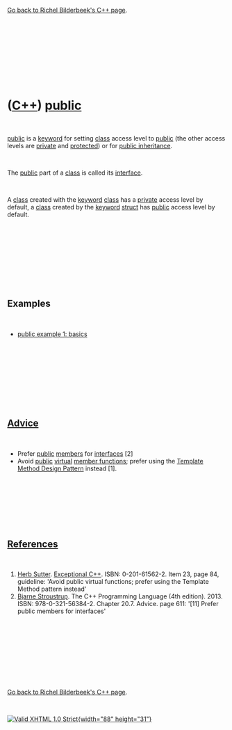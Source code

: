 

[Go back to Richel Bilderbeek's C++ page](Cpp.htm).

 

 

 

 

 

([C++](Cpp.htm)) [public](CppPublic.htm)
========================================

 

[public](CppPublic.htm) is a [keyword](CppKeyword.htm) for setting
[class](CppClass.htm) access level to [public](CppPublic.htm) (the other
access levels are [private](CppPrivate.htm) and
[protected](CppProtected.htm)) or for [public
inheritance](CppPublicInheritance.htm).

 

The [public](CppPublic.htm) part of a [class](CppClass.htm) is called
its [interface](CppInterface.htm).

 

A [class](CppClass.htm) created with the [keyword](CppKeyword.htm)
[class](CppClass.htm) has a [private](CppPrivate.htm) access level by
default, a [class](CppClass.htm) created by the
[keyword](CppKeyword.htm) [struct](CppStruct.htm) has
[public](CppPublic.htm) access level by default.

 

 

 

 

 

Examples
--------

 

-   [public example 1: basics](CppPublicExample1.htm)

 

 

 

 

 

[Advice](CppAdvice.htm)
-----------------------

 

-   Prefer [public](CppPublic.htm) [members](CppMember.htm) for
    [interfaces](CppInterface.htm) \[2\]
-   Avoid [public](CppPublic.htm) [virtual](CppVirtual.htm) [member
    functions](CppMemberFunction.htm); prefer using the [Template Method
    Design Pattern](CppDesignPatternTemplateMethod.htm) instead \[1\].

 

 

 

 

[References](CppReferences.htm)
-------------------------------

 

1.  [Herb Sutter](CppHerbSutter.htm). [Exceptional
    C++](CppExceptionalCpp.htm). ISBN: 0-201-61562-2. Item 23, page 84,
    guideline: 'Avoid public virtual functions; prefer using the
    Template Method pattern instead'
2.  [Bjarne Stroustrup](CppBjarneStroustrup.htm). The C++ Programming
    Language (4th edition). 2013. ISBN: 978-0-321-56384-2. Chapter 20.7.
    Advice. page 611: '\[11\] Prefer public members for interfaces'

 

 

 

 

 

[Go back to Richel Bilderbeek's C++ page](Cpp.htm).



 

[![Valid XHTML 1.0 Strict](valid-xhtml10.png){width="88"
height="31"}](http://validator.w3.org/check?uri=referer)
